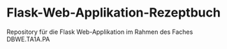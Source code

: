 # Flask-Web-Applikation-Rezeptbuch
Repository für die Flask Web-Applikation im Rahmen des Faches DBWE.TA1A.PA
